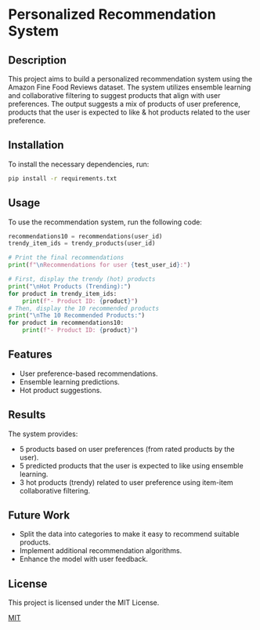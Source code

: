 # Personalized Recommendation System

## Description
This project aims to build a personalized recommendation system using the Amazon Fine Food Reviews dataset. The system utilizes ensemble learning and collaborative filtering to suggest products that align with user preferences. The output suggests a mix of products of user preference, products that the user is expected to like & hot products related to the user preference.


## Installation

To install the necessary dependencies, run:
```bash
pip install -r requirements.txt
```

## Usage
To use the recommendation system, run the following code:
```python
recommendations10 = recommendations(user_id)
trendy_item_ids = trendy_products(user_id)

# Print the final recommendations
print(f"\nRecommendations for user {test_user_id}:")

# First, display the trendy (hot) products
print("\nHot Products (Trending):")
for product in trendy_item_ids: 
    print(f"- Product ID: {product}")
# Then, display the 10 recommended products
print("\nThe 10 Recommended Products:")
for product in recommendations10:  
    print(f"- Product ID: {product}")
```
## Features
- User preference-based recommendations.
- Ensemble learning predictions.
- Hot product suggestions.

## Results
The system provides:

- 5 products based on user preferences (from rated products by the user).
- 5 predicted products that the user is expected to like using ensemble learning.
- 3 hot products (trendy) related to user preference using item-item collaborative filtering.

## Future Work
- Split the data into categories to make it easy to recommend suitable products.
- Implement additional recommendation algorithms.
- Enhance the model with user feedback.

## License
This project is licensed under the MIT License.

[MIT](https://choosealicense.com/licenses/mit/)